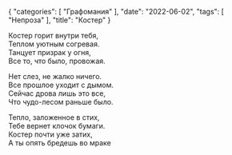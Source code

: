 {
   "categories": [
      "Графомания"
   ],
   "date": "2022-06-02",
   "tags": [
      "Непроза"
   ],
   "title": "Костер"
}

Костер горит внутри тебя,  
Теплом уютным согревая.  
Танцует призрак у огня,  
Все то, что было, провожая.  
  
Нет слез, не жалко ничего.  
Все прошлое уходит с дымом.  
Сейчас дрова лишь это все,  
Что чудо-лесом раньше было.  
  
Тепло, заложенное в стих,  
Тебе вернет клочок бумаги.  
Костер почти уже затих,  
А ты опять бредешь во мраке
